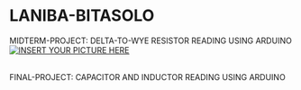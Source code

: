 # LANIBA-BITASOLO
MIDTERM-PROJECT:
DELTA-TO-WYE RESISTOR READING USING ARDUINO
<br>
[![INSERT YOUR PICTURE HERE]((https://raw.githubusercontent.com/maxangelo987/MAXANGELO987.GITHUB.IO/master/images/maks.jpg))]()

<br>
FINAL-PROJECT:
CAPACITOR AND INDUCTOR READING USING ARDUINO
